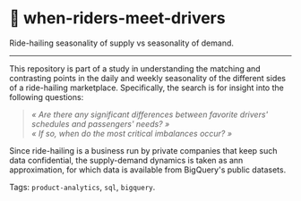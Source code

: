 # 🚖 when-riders-meet-drivers
Ride-hailing seasonality of supply vs seasonality of demand.
___

<!-- ------------------------------------------------------------------------------------------------------------------------------------ -->
<!-- Intro -->

This repository is part of a study in understanding the matching and contrasting points in the daily and weekly seasonality of the different sides of a ride-hailing marketplace. Specifically, the search is for insight into the following questions:

> <i> « Are there any significant differences between favorite drivers' schedules and passengers' needs? » </i>  
> <i> « If so, when do the most critical imbalances occur? » </i> 

Since ride-hailing is a business run by private companies that keep such data confidential, the supply-demand dynamics is taken as ann approximation, for which data is available from BigQuery's public datasets.

Tags: `product-analytics`, `sql`, `bigquery`.

#

<!-- ------------------------------------------------------------------------------------------------------------------------------------ -->
